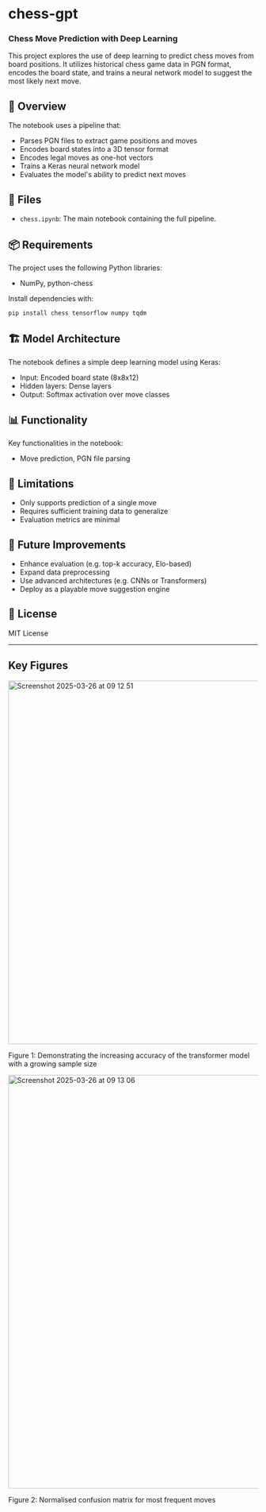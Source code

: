 # chess-gpt

### Chess Move Prediction with Deep Learning

This project explores the use of deep learning to predict chess moves from board positions. It utilizes historical chess game data in PGN format, encodes the board state, and trains a neural network model to suggest the most likely next move.

## 🧠 Overview

The notebook uses a pipeline that:
- Parses PGN files to extract game positions and moves
- Encodes board states into a 3D tensor format
- Encodes legal moves as one-hot vectors
- Trains a Keras neural network model
- Evaluates the model's ability to predict next moves

## 📁 Files

- `chess.ipynb`: The main notebook containing the full pipeline.

## 📦 Requirements

The project uses the following Python libraries:
- NumPy, python-chess

Install dependencies with:

```bash
pip install chess tensorflow numpy tqdm
```

## 🏗 Model Architecture

The notebook defines a simple deep learning model using Keras:
- Input: Encoded board state (8x8x12)
- Hidden layers: Dense layers
- Output: Softmax activation over move classes

## 📊 Functionality

Key functionalities in the notebook:
- Move prediction, PGN file parsing

## 🚧 Limitations

- Only supports prediction of a single move
- Requires sufficient training data to generalize
- Evaluation metrics are minimal

## 📌 Future Improvements

- Enhance evaluation (e.g. top-k accuracy, Elo-based)
- Expand data preprocessing
- Use advanced architectures (e.g. CNNs or Transformers)
- Deploy as a playable move suggestion engine

## 📜 License

MIT License

------

## Key Figures

<img width="732" alt="Screenshot 2025-03-26 at 09 12 51" src="https://github.com/user-attachments/assets/e0bf7be0-2125-4935-86e6-be874302e0fd" />

Figure 1: Demonstrating the increasing accuracy of the transformer model with a growing sample size

<img width="833" alt="Screenshot 2025-03-26 at 09 13 06" src="https://github.com/user-attachments/assets/b4ac83d2-fee3-4df0-9998-05f422e6adf4" />

Figure 2: Normalised confusion matrix for most frequent moves
